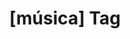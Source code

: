 ---
article_id: 0
description: List of articles under [música] tag.
image: http://huntingbears.com.ve/static/img/site/mstile-310x310.png
layout: tag
slug: musica
title: '[música] Tag'
---